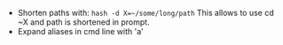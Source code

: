 * Shorten paths with:
`hash -d X=~/some/long/path`
This allows to use cd ~X and path is shortened in prompt.
* Expand aliases in cmd line with '<C-x>a'
